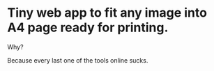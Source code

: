 # Tiny web app to fit any image into A4 page ready for printing.

Why? 

Because every last one of the tools online sucks. 

